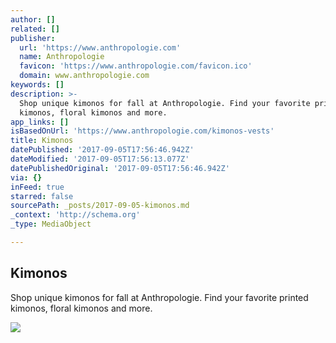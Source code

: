 ```yaml
---
author: []
related: []
publisher:
  url: 'https://www.anthropologie.com'
  name: Anthropologie
  favicon: 'https://www.anthropologie.com/favicon.ico'
  domain: www.anthropologie.com
keywords: []
description: >-
  Shop unique kimonos for fall at Anthropologie. Find your favorite printed
  kimonos, floral kimonos and more.
app_links: []
isBasedOnUrl: 'https://www.anthropologie.com/kimonos-vests'
title: Kimonos
datePublished: '2017-09-05T17:56:46.942Z'
dateModified: '2017-09-05T17:56:13.077Z'
datePublishedOriginal: '2017-09-05T17:56:46.942Z'
via: {}
inFeed: true
starred: false
sourcePath: _posts/2017-09-05-kimonos.md
_context: 'http://schema.org'
_type: MediaObject

---
```

<article style=""><h1>Kimonos</h1><p>Shop unique kimonos for fall at Anthropologie. Find your favorite printed kimonos, floral kimonos and more.</p><img src="https://images.anthropologie.com/is/image/Anthropologie/4115380290001_041_b" /></article>